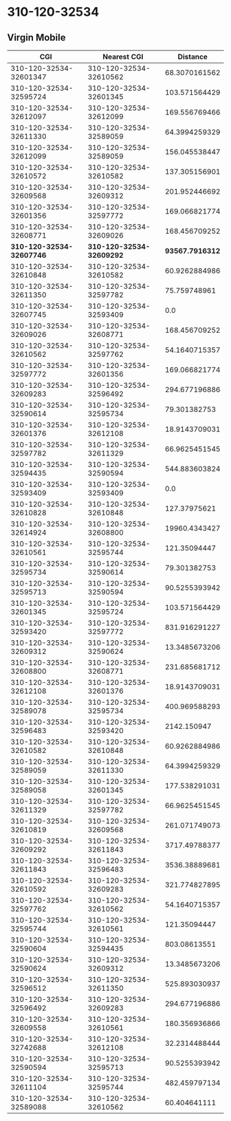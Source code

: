 # 310-120-32534
## Virgin Mobile


| CGI | Nearest CGI | Distance |
|-----|-------------|----------|
| 310-120-32534-32601347 | 310-120-32534-32610562 | 68.3070161562 |
| 310-120-32534-32595724 | 310-120-32534-32601345 | 103.571564429 |
| 310-120-32534-32612097 | 310-120-32534-32612099 | 169.556769466 |
| 310-120-32534-32611330 | 310-120-32534-32589059 | 64.3994259329 |
| 310-120-32534-32612099 | 310-120-32534-32589059 | 156.045538447 |
| 310-120-32534-32610572 | 310-120-32534-32610582 | 137.305156901 |
| 310-120-32534-32609568 | 310-120-32534-32609312 | 201.952446692 |
| 310-120-32534-32601356 | 310-120-32534-32597772 | 169.066821774 |
| 310-120-32534-32608771 | 310-120-32534-32609026 | 168.456709252 |
| **310-120-32534-32607746** | **310-120-32534-32609292** | **93567.7916312** |
| 310-120-32534-32610848 | 310-120-32534-32610582 | 60.9262884986 |
| 310-120-32534-32611350 | 310-120-32534-32597782 | 75.759748961 |
| 310-120-32534-32607745 | 310-120-32534-32593409 | 0.0 |
| 310-120-32534-32609026 | 310-120-32534-32608771 | 168.456709252 |
| 310-120-32534-32610562 | 310-120-32534-32597762 | 54.1640715357 |
| 310-120-32534-32597772 | 310-120-32534-32601356 | 169.066821774 |
| 310-120-32534-32609283 | 310-120-32534-32596492 | 294.677196886 |
| 310-120-32534-32590614 | 310-120-32534-32595734 | 79.301382753 |
| 310-120-32534-32601376 | 310-120-32534-32612108 | 18.9143709031 |
| 310-120-32534-32597782 | 310-120-32534-32611329 | 66.9625451545 |
| 310-120-32534-32594435 | 310-120-32534-32590594 | 544.883603824 |
| 310-120-32534-32593409 | 310-120-32534-32593409 | 0.0 |
| 310-120-32534-32610828 | 310-120-32534-32610848 | 127.37975621 |
| 310-120-32534-32614924 | 310-120-32534-32608800 | 19960.4343427 |
| 310-120-32534-32610561 | 310-120-32534-32595744 | 121.35094447 |
| 310-120-32534-32595734 | 310-120-32534-32590614 | 79.301382753 |
| 310-120-32534-32595713 | 310-120-32534-32590594 | 90.5255393942 |
| 310-120-32534-32601345 | 310-120-32534-32595724 | 103.571564429 |
| 310-120-32534-32593420 | 310-120-32534-32597772 | 831.916291227 |
| 310-120-32534-32609312 | 310-120-32534-32590624 | 13.3485673206 |
| 310-120-32534-32608800 | 310-120-32534-32608771 | 231.685681712 |
| 310-120-32534-32612108 | 310-120-32534-32601376 | 18.9143709031 |
| 310-120-32534-32589078 | 310-120-32534-32595734 | 400.969588293 |
| 310-120-32534-32596483 | 310-120-32534-32593420 | 2142.150947 |
| 310-120-32534-32610582 | 310-120-32534-32610848 | 60.9262884986 |
| 310-120-32534-32589059 | 310-120-32534-32611330 | 64.3994259329 |
| 310-120-32534-32589058 | 310-120-32534-32601345 | 177.538291031 |
| 310-120-32534-32611329 | 310-120-32534-32597782 | 66.9625451545 |
| 310-120-32534-32610819 | 310-120-32534-32609568 | 261.071749073 |
| 310-120-32534-32609292 | 310-120-32534-32611843 | 3717.49788377 |
| 310-120-32534-32611843 | 310-120-32534-32596483 | 3536.38889681 |
| 310-120-32534-32610592 | 310-120-32534-32609283 | 321.774827895 |
| 310-120-32534-32597762 | 310-120-32534-32610562 | 54.1640715357 |
| 310-120-32534-32595744 | 310-120-32534-32610561 | 121.35094447 |
| 310-120-32534-32590604 | 310-120-32534-32594435 | 803.08613551 |
| 310-120-32534-32590624 | 310-120-32534-32609312 | 13.3485673206 |
| 310-120-32534-32596512 | 310-120-32534-32611350 | 525.893030937 |
| 310-120-32534-32596492 | 310-120-32534-32609283 | 294.677196886 |
| 310-120-32534-32609558 | 310-120-32534-32610561 | 180.356936866 |
| 310-120-32534-32742688 | 310-120-32534-32612108 | 32.2314488444 |
| 310-120-32534-32590594 | 310-120-32534-32595713 | 90.5255393942 |
| 310-120-32534-32611104 | 310-120-32534-32595744 | 482.459797134 |
| 310-120-32534-32589088 | 310-120-32534-32610562 | 60.404641111 |
